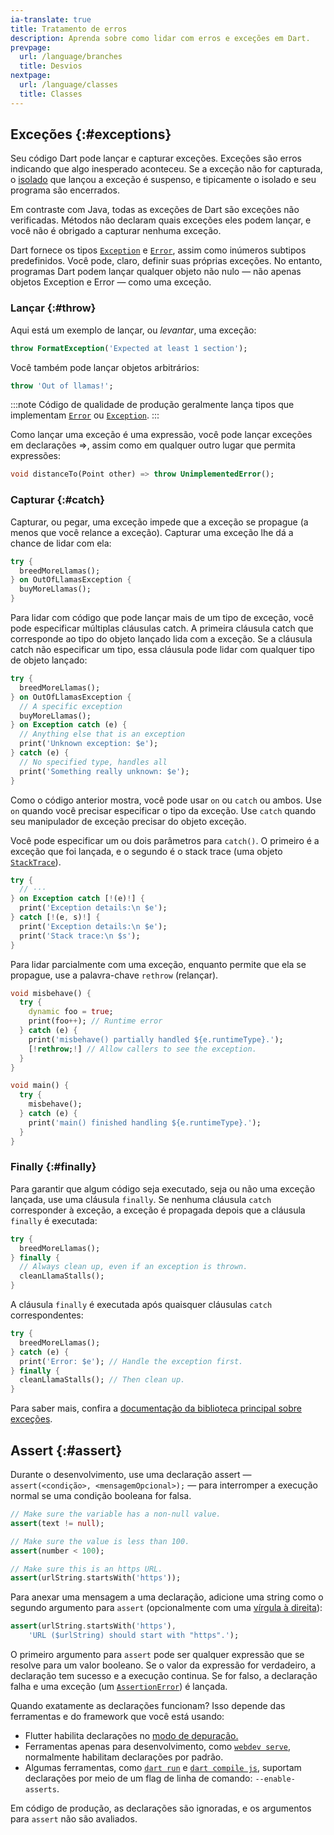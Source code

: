 ```yaml
---
ia-translate: true
title: Tratamento de erros
description: Aprenda sobre como lidar com erros e exceções em Dart.
prevpage:
  url: /language/branches
  title: Desvios
nextpage:
  url: /language/classes
  title: Classes
---
```


## Exceções {:#exceptions}

Seu código Dart pode lançar e capturar exceções. Exceções são erros
indicando que algo inesperado aconteceu. Se a exceção não for
capturada, o [isolado][isolate] que lançou a exceção é suspenso,
e tipicamente o isolado e seu programa são encerrados.

Em contraste com Java, todas as exceções de Dart são exceções não verificadas.
Métodos não declaram quais exceções eles podem lançar, e você não é
obrigado a capturar nenhuma exceção.

Dart fornece os tipos [`Exception`][`Exception`] e [`Error`][`Error`],
assim como inúmeros subtipos predefinidos. Você pode, claro,
definir suas próprias exceções. No entanto, programas Dart podem lançar qualquer
objeto não nulo — não apenas objetos Exception e Error — como uma exceção.

### Lançar {:#throw}

Aqui está um exemplo de lançar, ou *levantar*, uma exceção:

<?code-excerpt "misc/lib/language_tour/exceptions.dart (throw-FormatException)"?>
```dart
throw FormatException('Expected at least 1 section');
```

Você também pode lançar objetos arbitrários:

<?code-excerpt "misc/lib/language_tour/exceptions.dart (out-of-llamas)"?>
```dart
throw 'Out of llamas!';
```

:::note
Código de qualidade de produção geralmente lança tipos que
implementam [`Error`][`Error`] ou [`Exception`][`Exception`].
:::

Como lançar uma exceção é uma expressão, você pode lançar exceções
em declarações =\>, assim como em qualquer outro lugar que permita expressões:

<?code-excerpt "misc/lib/language_tour/exceptions.dart (throw-is-an-expression)"?>
```dart
void distanceTo(Point other) => throw UnimplementedError();
```

### Capturar {:#catch}

Capturar, ou pegar, uma exceção impede que a exceção se
propague (a menos que você relance a exceção).
Capturar uma exceção lhe dá a chance de lidar com ela:

<?code-excerpt "misc/lib/language_tour/exceptions.dart (try)"?>
```dart
try {
  breedMoreLlamas();
} on OutOfLlamasException {
  buyMoreLlamas();
}
```

Para lidar com código que pode lançar mais de um tipo de exceção, você pode
especificar múltiplas cláusulas catch. A primeira cláusula catch que corresponde ao
tipo do objeto lançado lida com a exceção. Se a cláusula catch não
especificar um tipo, essa cláusula pode lidar com qualquer tipo de objeto lançado:

<?code-excerpt "misc/lib/language_tour/exceptions.dart (try-catch)"?>
```dart
try {
  breedMoreLlamas();
} on OutOfLlamasException {
  // A specific exception
  buyMoreLlamas();
} on Exception catch (e) {
  // Anything else that is an exception
  print('Unknown exception: $e');
} catch (e) {
  // No specified type, handles all
  print('Something really unknown: $e');
}
```

Como o código anterior mostra, você pode usar `on` ou `catch` ou ambos.
Use `on` quando você precisar especificar o tipo da exceção. Use `catch` quando
seu manipulador de exceção precisar do objeto exceção.

Você pode especificar um ou dois parâmetros para `catch()`.
O primeiro é a exceção que foi lançada,
e o segundo é o stack trace (uma objeto [`StackTrace`][`StackTrace`]).

<?code-excerpt "misc/lib/language_tour/exceptions.dart (try-catch-2)" replace="/\(e.*?\)/[!$&!]/g"?>
```dart
try {
  // ···
} on Exception catch [!(e)!] {
  print('Exception details:\n $e');
} catch [!(e, s)!] {
  print('Exception details:\n $e');
  print('Stack trace:\n $s');
}
```

Para lidar parcialmente com uma exceção,
enquanto permite que ela se propague,
use a palavra-chave `rethrow` (relançar).

<?code-excerpt "misc/test/language_tour/exceptions_test.dart (rethrow)" replace="/rethrow;/[!$&!]/g"?>
```dart
void misbehave() {
  try {
    dynamic foo = true;
    print(foo++); // Runtime error
  } catch (e) {
    print('misbehave() partially handled ${e.runtimeType}.');
    [!rethrow;!] // Allow callers to see the exception.
  }
}

void main() {
  try {
    misbehave();
  } catch (e) {
    print('main() finished handling ${e.runtimeType}.');
  }
}
```

### Finally {:#finally}

Para garantir que algum código seja executado, seja ou não uma exceção lançada, use
uma cláusula `finally`. Se nenhuma cláusula `catch` corresponder à exceção, a
exceção é propagada depois que a cláusula `finally` é executada:

<?code-excerpt "misc/lib/language_tour/exceptions.dart (finally)"?>
```dart
try {
  breedMoreLlamas();
} finally {
  // Always clean up, even if an exception is thrown.
  cleanLlamaStalls();
}
```

A cláusula `finally` é executada após quaisquer cláusulas `catch` correspondentes:

<?code-excerpt "misc/lib/language_tour/exceptions.dart (try-catch-finally)"?>
```dart
try {
  breedMoreLlamas();
} catch (e) {
  print('Error: $e'); // Handle the exception first.
} finally {
  cleanLlamaStalls(); // Then clean up.
}
```

Para saber mais, confira a
[documentação da biblioteca principal sobre exceções](/libraries/dart-core#exceptions).

## Assert {:#assert}

Durante o desenvolvimento, use uma declaração assert
— `assert(<condição>, <mensagemOpcional>);` — para
interromper a execução normal se uma condição booleana for falsa.

<?code-excerpt "misc/test/language_tour/control_flow_test.dart (assert)"?>
```dart
// Make sure the variable has a non-null value.
assert(text != null);

// Make sure the value is less than 100.
assert(number < 100);

// Make sure this is an https URL.
assert(urlString.startsWith('https'));
```

Para anexar uma mensagem a uma declaração,
adicione uma string como o segundo argumento para `assert`
(opcionalmente com uma [vírgula à direita][vírgula à direita]):

<?code-excerpt "misc/test/language_tour/control_flow_test.dart (assert-with-message)"?>
```dart
assert(urlString.startsWith('https'),
    'URL ($urlString) should start with "https".');
```

O primeiro argumento para `assert` pode ser qualquer expressão que
se resolve para um valor booleano. Se o valor da expressão
for verdadeiro, a declaração tem sucesso e a execução
continua. Se for falso, a declaração falha e uma exceção (um
[`AssertionError`][`AssertionError`]) é lançada.

Quando exatamente as declarações funcionam?
Isso depende das ferramentas e do framework que você está usando:

* Flutter habilita declarações no [modo de depuração.][Flutter debug mode]
* Ferramentas apenas para desenvolvimento, como [`webdev serve`][`webdev serve`],
  normalmente habilitam declarações por padrão.
* Algumas ferramentas, como [`dart run`][`dart run`] e [`dart compile js`][`dart compile js`],
  suportam declarações por meio de um flag de linha de comando: `--enable-asserts`.

Em código de produção, as declarações são ignoradas, e
os argumentos para `assert` não são avaliados.

[vírgula à direita]: /language/collections#trailing-comma
[`AssertionError`]: {{site.dart-api}}/dart-core/AssertionError-class.html
[Flutter debug mode]: {{site.flutter-docs}}/testing/debugging#debug-mode-assertions
[`webdev serve`]: /tools/webdev#serve
[`dart run`]: /tools/dart-run
[`dart compile js`]: /tools/dart-compile#js

[isolate]: /language/concurrency#isolates
[`Error`]: {{site.dart-api}}/dart-core/Error-class.html
[`Exception`]: {{site.dart-api}}/dart-core/Exception-class.html
[`StackTrace`]: {{site.dart-api}}/dart-core/StackTrace-class.html
